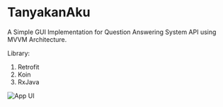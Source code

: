 # TanyakanAku
A Simple GUI Implementation for Question Answering System API using MVVM Architecture.

Library:
1. Retrofit
2. Koin
3. RxJava

<img src="sample.png" title="App UI"/>
